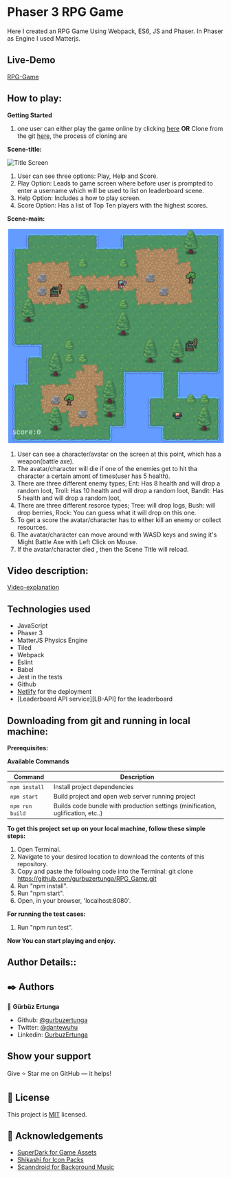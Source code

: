 # Phaser 3 RPG Game

Here I created an RPG Game Using Webpack, ES6, JS and Phaser. In Phaser as Engine I used Matterjs.

## Live-Demo

[RPG-Game](https://rpg-game-phaser.netlify.app)

## How to play:

**Getting Started**

1. one user can either play the game online by clicking [here](https://rpg-game-phaser.netlify.app)
  **OR**
   Clone from the git [here](https://github.com/gurbuzertunga/RPG_Game), the process of cloning are 
   
**Scene-title:**

![Title Screen](/readmeScreenshots/titlescreen.png)

1. User can see three options: Play, Help and Score.
2. Play Option: Leads to game screen where before user is prompted to enter a username which will be used to list on leaderboard scene.
3. Help Option: Includes a how to play screen.
4. Score Option: Has a list of Top Ten players with the highest scores.

**Scene-main:**

![Play Screen](/readmeScreenshots/gamescreen.png)

1. User can see a character/avatar on the screen at this point, which has a weapon(battle axe).
2. The avatar/character will die if one of the enemies get to hit tha character a certain amont of times(user has 5 health).
3. There are three different enemy types;
    Ent: Has 8 health and will drop a random loot,
    Troll: Has 10 health and will drop a random loot,
    Bandit: Has 5 health and will drop a random loot,
4. There are three different resorce types;
    Tree: will drop logs,
    Bush: will drop berries,
    Rock: You can guess what it will drop on this one.
5. To get a score the avatar/character has to either kill an enemy or collect resources.
6. The avatar/character can move around with WASD keys and swing it's Might Battle Axe with Left Click on Mouse.
7. If the avatar/character died , then the Scene Title will reload.

## Video description:
[Video-explanation](https://www.loom.com/share/1b9c1b0a701542699499e34e66564c18)

## Technologies used

* JavaScript
* Phaser 3
* MatterJS Physics Engine
* Tiled
* Webpack
* Eslint
* Babel
* Jest in the tests
* Github
* [Netlify](https://app.netlify.com/) for the deployment
* [Leaderboard API service][LB-API] for the leaderboard

## Downloading from git and running in local machine:

**Prerequisites:**

**Available Commands**

| Command | Description |
|---------|-------------|
| `npm install` | Install project dependencies |
| `npm start` | Build project and open web server running project |
| `npm run build` | Builds code bundle with production settings (minification, uglification, etc..) |

**To get this project set up on your local machine, follow these simple steps:**

1. Open Terminal.
2. Navigate to your desired location to download the contents of this repository.
3. Copy and paste the following code into the Terminal: git clone https://github.com/gurbuzertunga/RPG_Game.git
4. Run "npm install".
5. Run "npm start".
6. Open, in your browser, 'localhost:8080'.

**For running the test cases:**
1. Run "npm run test".

**Now You can start playing and enjoy.**

## Author Details::

## ✒️  Authors <a name = "author"></a>

👤 **Gürbüz Ertunga**
- Github: [@gurbuzertunga](https://github.com/gurbuzertunga)
- Twitter: [@dantewuhu](https://twitter.com/dantewuhu)
- Linkedin: [GurbuzErtunga](https://www.linkedin.com/in/gurbuz-ertunga-a607a2a5/)

## Show your support

Give ⭐ Star me on GitHub — it helps!

## 📝 License

This project is [MIT](lic.url) licensed.


## :clap: Acknowledgements

- [SuperDark for Game Assets](https://superdark.itch.io/enchanted-forest-characters) <br />
- [Shikashi for Icon Packs](https://cheekyinkling.itch.io/shikashis-fantasy-icons-pack) <br />
- [Scanndroid for Background Music](https://www.youtube.com/watch?v=MkgR0SxmMKo) <br />

